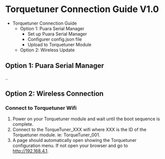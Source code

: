 # Torquetuner Connection Guide V1.0

- Torquetuner Connection Guide
    - Option 1: Puara Serial Manager
        - Set up Puara Serial Manager
        - Configurer config.json file
        - Upload to Torquetuner Module
    - Option 2: Wireless Update
## Option 1: Puara Serial Manager
..

## Option 2: Wireless Connection

### Connect to Torquetuner Wifi
1. Power on your Torquetuner module and wait until the boot sequence is complete.
2. Connect to the TorqueTuner_XXX wifi where XXX is the ID of the Torquetuner module. ie: TorqueTuner_001.
3. A page should automatically open showing the Torquetuner configuration menu. If not open your browser and go to http://192.168.4.1.